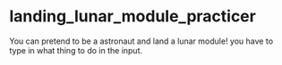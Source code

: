 # landing_lunar_module_practicer
You can pretend to be a astronaut and land a lunar module! you have to type in what thing to do in the input.
